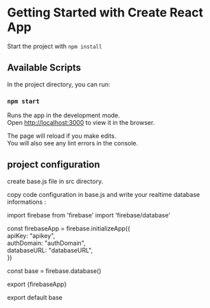 # Getting Started with Create React App

Start the project with `npm install`

## Available Scripts

In the project directory, you can run:

### `npm start`

Runs the app in the development mode.\
Open [http://localhost:3000](http://localhost:3000) to view it in the browser.

The page will reload if you make edits.\
You will also see any lint errors in the console.

## project configuration

create base.js file in src directory.

copy code configuration in base.js and write your realtime database informations :


import firebase from 'firebase'
import 'firebase/database'

const firebaseApp = firebase.initializeApp({<br>
    apiKey: "apikey",<br>
    authDomain: "authDomain",<br>
    databaseURL: "databaseURL",<br>
})

const base = firebase.database()

export {firebaseApp}

export default base